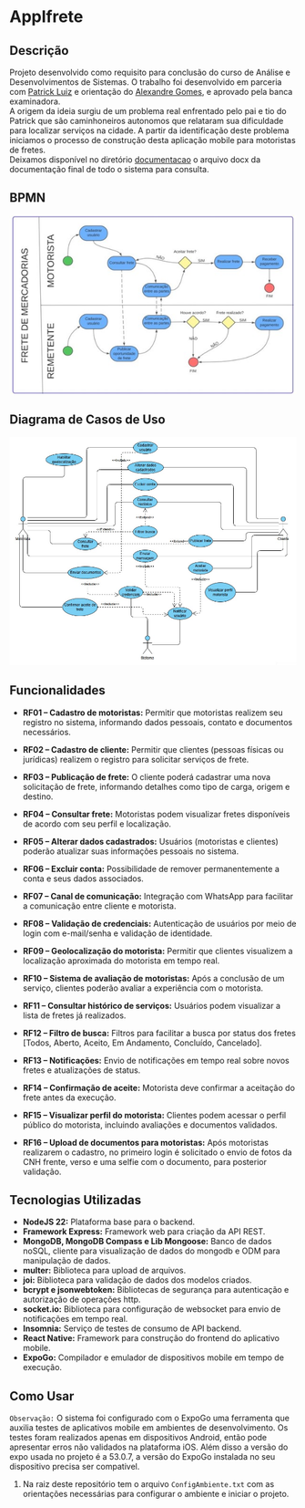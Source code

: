 # AppIfrete

## Descrição
Projeto desenvolvido como requisito para conclusão do curso de Análise e Desenvolvimentos de Sistemas. O trabalho foi desenvolvido em parceria com [Patrick Luiz](https://github.com/Patrick-Luiz-Silva) e orientação do [Alexandre Gomes](https://github.com/XandyGomes), e aprovado pela banca examinadora.<br>
A origem da ideia surgiu de um problema real enfrentado pelo pai e tio do Patrick que são caminhoneiros autonomos que relataram sua dificuldade para localizar serviços na cidade. A partir da identificação deste problema iniciamos o processo de construção desta aplicação mobile para motoristas de fretes.<br>
Deixamos disponível no diretório [documentacao](.documentacao) o arquivo docx da documentação final de todo o sistema para consulta.

## BPMN
![BPMN](./documentacao/bpmn-v1.jpg)

## Diagrama de Casos de Uso
![CasosDeUso](./documentacao/casosDeUso.jpg)

## Funcionalidades
- **RF01 – Cadastro de motoristas:** Permitir que motoristas realizem seu registro no sistema, informando dados pessoais, contato e documentos necessários.

- **RF02 – Cadastro de cliente:** Permitir que clientes (pessoas físicas ou jurídicas) realizem o registro para solicitar serviços de frete.

- **RF03 – Publicação de frete:** O cliente poderá cadastrar uma nova solicitação de frete, informando detalhes como tipo de carga, origem e destino.

- **RF04 – Consultar frete:** Motoristas podem visualizar fretes disponíveis de acordo com seu perfil e localização.

- **RF05 – Alterar dados cadastrados:** Usuários (motoristas e clientes) poderão atualizar suas informações pessoais no sistema.

- **RF06 – Excluir conta:** Possibilidade de remover permanentemente a conta e seus dados associados.

- **RF07 – Canal de comunicação:** Integração com WhatsApp para facilitar a comunicação entre cliente e motorista.

- **RF08 – Validação de credenciais:** Autenticação de usuários por meio de login com e-mail/senha e validação de identidade.

- **RF09 – Geolocalização do motorista:** Permitir que clientes visualizem a localização aproximada do motorista em tempo real.

- **RF10 – Sistema de avaliação de motoristas:** Após a conclusão de um serviço, clientes poderão avaliar a experiência com o motorista.

- **RF11 – Consultar histórico de serviços:** Usuários podem visualizar a lista de fretes já realizados.

- **RF12 – Filtro de busca:** Filtros para facilitar a busca por status dos fretes [Todos, Aberto, Aceito, Em Andamento, Concluído, Cancelado].

- **RF13 – Notificações:** Envio de notificações em tempo real sobre novos fretes e atualizações de status.

- **RF14 – Confirmação de aceite:** Motorista deve confirmar a aceitação do frete antes da execução.

- **RF15 – Visualizar perfil do motorista:** Clientes podem acessar o perfil público do motorista, incluindo avaliações e documentos validados.

- **RF16 – Upload de documentos para motoristas:** Após motoristas realizarem o cadastro, no primeiro login é solicitado o envio de fotos da CNH frente, verso e uma selfie com o documento, para posterior validação.


## Tecnologias Utilizadas
- **NodeJS 22:** Plataforma base para o backend.
- **Framework Express:** Framework web para criação da API REST. 
- **MongoDB, MongoDB Compass e Lib Mongoose:** Banco de dados noSQL, cliente para visualização de dados do mongodb e ODM para manipulação de dados.
- **multer:** Biblioteca para upload de arquivos.
- **joi:** Biblioteca para validação de dados dos modelos criados.
- **bcrypt e jsonwebtoken:** Bibliotecas de segurança para autenticação e autorização de operações http.
- **socket.io:** Biblioteca para configuração de websocket para envio de notificações em tempo real.
- **Insomnia:** Serviço de testes de consumo de API backend.
- **React Native:** Framework para construção do frontend do aplicativo mobile.
- **ExpoGo:** Compilador e emulador de dispositivos mobile em tempo de execução.


## Como Usar
`Observação:` O sistema foi configurado com o ExpoGo uma ferramenta que auxilia testes de aplicativos mobile em ambientes de desenvolvimento. Os testes foram realizados apenas em dispositivos Android, então pode apresentar erros não validados na plataforma iOS. Além disso a versão do expo usada no projeto é a 53.0.7, a versão do ExpoGo instalada no seu dispositivo precisa ser compativel. 
1. Na raiz deste repositório tem o arquivo `ConfigAmbiente.txt` com as orientações necessárias para configurar o ambiente e iniciar o projeto.

